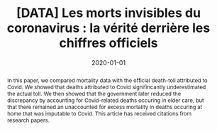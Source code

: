 ---
title: "[DATA] Les morts invisibles du coronavirus : la vérité derrière les chiffres officiels"
collection: publications
paperurl: 'https://www.lemediatv.fr/articles/2020/data-les-morts-invisibles-du-coronavirus-la-verite-derriere-les-chiffres-officiels-SaYKcOT9RFaTkUMNO7HOYg'
link: https://www.lemediatv.fr/articles/2020/data-les-morts-invisibles-du-coronavirus-la-verite-derriere-les-chiffres-officiels-SaYKcOT9RFaTkUMNO7HOYg
type: press
date: 2020-01-01
venue: 'Le Média'
authors: <b>Gautheron L.</b>, Gence C.
abstract: "In this paper, we compared mortality data with the official death-toll attributed to Covid. We showed that deaths attributed to Covid signifincantly underestimated the actual toll. We then showed that the government later reduced the discrepancy by accounting for Covid-related deaths occuring in elder care, but that there remained an unaccounted for excess mortality in deaths occuring at home that was imputable to Covid. This article has received citations from research papers."
citation: ' Lucas Gautheron,  Chloé Gence, &quot;[DATA] Les morts invisibles du coronavirus : la vérité derrière les chiffres officiels.&quot; Le Média, 2020.'
---